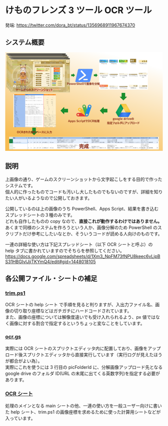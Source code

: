 # けものフレンズ 3 ツール OCR ツール

発端: https://twitter.com/dora_bt/status/1356968911967674370

## システム概要

<img src="./overview.png" alt="overview">

## 説明

上画像の通り、ゲームのスクリーンショットから文字起こしをする目的で作ったシステムです。  
個人的に作ったものでコードも汚いし大したものでもないのですが、詳細を知りたい人がいるようなので公開しておきます。

公開しているのは上の画像のうち PowerShell、Apps Script、結果を書き込むスプレッドシートの３種のみです。  
どれも自作したものの copy なので、**直接これが動作するわけではありません。**  
あくまで同様のシステムを作ろうという人か、画像分解のため PowerShell のスクリプトだけ参考にしたいなとか、そういうコードが読める人向けのものです。

一連の詳細な使い方は下記スプレッドシート（以下 OCR シートと呼ぶ）の help タブに書かれていますのでそちらを参照してください。  
https://docs.google.com/spreadsheets/d/1Xm3_NpFM73fNPU8keec6vLjpBS31HBGIvlJjiTKYmQ4/edit#gid=1448018105

## 各公開ファイル・シートの補足

### [trim.ps1](/trim.ps1)

OCR シートの help シート で手順を見ると判りますが、入出力ファイル名、画像の切り取り座標などはガチガチにハードコードされています。  
また、画像の座標については解像度違いでも受け入れられるよう、px 値ではなく画像に対する割合で指定するというちょっと変なことをしています。

### [ocr.gs](/ocr.gs)

実際には OCR シートのスプリクトエディッタ内に配置しており、画像をアップロード後スプリクトエディッタから直接実行しています（実行ログが見えたほうが都合がよい為）。  
実際にこれを使うには 3 行目の picFolderId に、分解画像アップロード先となる google drive のフォルダ ID(URL の末尾に出てくる英数字列)を指定する必要があります。

### [OCR シート](https://docs.google.com/spreadsheets/d/1Xm3_NpFM73fNPU8keec6vLjpBS31HBGIvlJjiTKYmQ4/edit#gid=1448018105)

処理のメインとなる main シートの他、一連の使い方を一般ユーザー向けに書いた help シート、trim.ps1 の画像座標を求めるために使った計算用シートなどが入っています。
